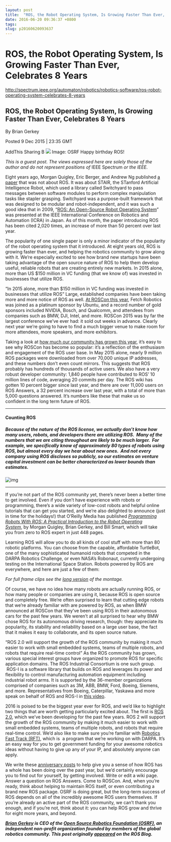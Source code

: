 ```yaml
---
layout: post
title:  "ROS, the Robot Operating System, Is Growing Faster Than Ever, Celebrates 8 Years"
date: 2016-06-20 09:36:37 +0800
tags: 
slug: p20160620093637
---
```


# ROS, the Robot Operating System, Is Growing Faster Than Ever, Celebrates 8 Years





http://spectrum.ieee.org/automaton/robotics/robotics-software/ros-robot-operating-system-celebrates-8-years



## ROS, the Robot Operating System, Is Growing Faster Than Ever, Celebrates 8 Years




 By Brian Gerkey 
 
 Posted 
 9 Dec 2015 | 23:35 GMT





 AddThis Sharing B 
 ![](http://spectrum.ieee.org/img/ROS-8-Years-thumb-640x358-1326-1449704107925.png) Image: OSRF Happy birthday ROS! 
 



  


*This is a guest post. The views expressed here are solely those of the author and do not represent positions of* IEEE Spectrum *or the IEEE.*


Eight years ago, Morgan Quigley, Eric Berger, and Andrew Ng published [a paper](http://www.aaai.org/Papers/Workshops/2007/WS-07-15/WS07-15-008.pdf) that was not about ROS. It was about STAIR, the STanford Artificial Intelligence Robot, which used a library called Switchyard to pass messages between software modules to perform complex manipulation tasks like stapler grasping. Switchyard was a purpose-built framework that was designed to be modular and robot-independent, and it was such a good idea that in 2009, “[ROS: An Open-Source Robot Operating System](https://www.willowgarage.com/sites/default/files/icraoss09-ROS.pdf)” was presented at the IEEE International Conference on Robotics and Automation (ICRA) in Japan. As of this month, the paper introducing ROS has been cited 2,020 times, an increase of more than 50 percent over last year.


The popularity of one single paper is only a minor indicator of the popularity of the robot operating system that it introduced. At eight years old, ROS is growing faster than ever, and helping the robotics community to grow along with it. We’re especially excited to see how brand new startups have been taking advantage of the open source nature of ROS to help them develop useful, reliable robots that are creating entirely new markets. In 2015 alone, more than US $150 million in VC funding (that we know of) was invested in businesses that utilize ROS.

 “In 2015 alone, more than $150 million in VC funding was invested in businesses that utilize ROS” 
 Large, established companies have been taking more and more notice of ROS as well. [At ROSCon this year](http://roscon.ros.org/2015/), Fetch Robotics was joined as a platinum sponsor by Ubuntu, and a record number of gold sponsors included NVIDIA, Bosch, and Qualcomm, and attendees from companies such as BMW, DJI, Intel, and more. ROSCon 2015 was by far the largest conference we’ve ever had: it sold out weeks in advance. Clearly next year we’re going to have to find a much bigger venue to make room for more attendees, more speakers, and more exhibitors.


Taking a look at [how much our community has grown this year](http://download.ros.org/downloads/metrics/metrics-report-2015-07.pdf), it’s easy to see why ROSCon has become so popular: it’s a reflection of the enthusiasm and engagement of the ROS user base. In May 2015 alone, nearly 9 million ROS packages were downloaded from over 70,000 unique IP addresses, and these numbers don’t even count mirrors. This suggests that ROS probably has hundreds of thousands of active users. We also have a very robust developer community: 1,840 people have contributed to ROS’ 10 million lines of code, averaging 20 commits per day. The ROS wiki has gotten 10 percent bigger since last year, and there are over 11,000 users on ROS Answers, a 32 percent increase over last year, with a total of more than 5,000 questions answered. It’s numbers like these that make us so confident in the long term future of ROS.





---


#### Counting ROS


##### Because of the nature of the ROS license, we actually don’t know how many users, robots, and developers there are utilizing ROS.  Many of the numbers that we are citing throughout are likely to be much larger.  For example, we specifically know of approximately 80 types of robots using ROS, but almost every day we hear about new ones.  And not every company using ROS discloses so publicly, so our estimates on venture capital investment can be better characterized as lower bounds than estimates.


![img](http://spectrum.ieee.org/img/ros-robots-years-1449702326790.png)


---



If you’re not part of the ROS community yet, there’s never been a better time to get involved. Even if you don’t have experience with robots or programming, there’s a wide variety of low-cost robots and helpful online tutorials that can get you started, and we’re also delighted to announce (just in time for the holidays!) that O’Reilly Media has published *[Programming Robots With ROS: A Practical Introduction to the Robot Operating System](http://shop.oreilly.com/product/0636920024736.do)*, by Morgan Quigley, Brian Gerkey, and Bill Smart, which will take you from zero to ROS expert in just 448 pages.


Learning ROS will allow you to do all kinds of cool stuff with more than 80 robotic platforms. You can choose from the capable, affordable TurtleBot, one of the many sophisticated humanoid robots that competed in the DARPA Robotics Challenge, or even NASA’s Robonaut, currently undergoing testing on the International Space Station. Robots powered by ROS are everywhere, and here are just a few of them:


*For full frame clips see the [long version](https://vimeo.com/146183095) of the montage.*


Of course, we have no idea how many robots are actually running ROS, or how many people or companies are using it, because ROS is open source and completely free. We’re often surprised to learn that cutting edge robots that we’re already familiar with are powered by ROS, as when BMW announced at ROSCon that they’ve been using ROS in their autonomous cars for the past few years. We weren’t at all surprised to hear why BMW chose ROS for its autonomous driving research, though: they appreciate its popularity, its stability and reliability based on a large user base, the fact that it makes it easy to collaborate, and its open source nature. 

 “ROS 2.0 will support the growth of the ROS community by making it much easier to work with small embedded systems, teams of multiple robots, and robots that require real-time control” 
 As the ROS community has grown, various special interest groups have organized to promote ROS for specific application domains. The ROS Industrial Consortium is one such group.  ROS-I is a software library that builds on ROS and leverages its power and flexibility to control manufacturing automation equipment including industrial robot arms. It is supported by the 36-member organizations comprised of companies such as 3M, ABB, BMW, Ford, Boeing, Siemens, and more. Representatives from Boeing, Caterpillar, Yaskawa and more speak on behalf of ROS and ROS-I in [this video](https://youtu.be/GoAS9bmlenA).


2016 is poised to be the biggest year ever for ROS, and we’d like to highlight two things that are worth getting particularly excited about. The first is [ROS 2.0](http://design.ros2.org/), which we’ve been developing for the past few years. ROS 2 will support the growth of the ROS community by making it much easier to work with small embedded systems, teams of multiple robots, and robots that require real-time control. We’d also like to make sure you’re familiar with [Robotics Fast Track (RFT)](https://rft.osrfoundation.org/), which is  a program that we’re working on with DARPA. It’s an easy way for you to get government funding for your awesome robotics ideas without having to give up any of your IP, and absolutely anyone can apply. 


We write these [anniversary posts](http://www.ros.org/news/2012/12/ros-five-years.html) to help give you a sense of how ROS has a whole has been doing over the past year, but we’d certainly encourage you to find out for yourself, by getting involved. Write or edit a wiki page. Answer a question on ROS Answers. Come to ROSCon. And, when you’re ready, think about helping to maintain ROS itself, or even contributing a brand new ROS package. OSRF is doing great, but the long-term success of ROS depends on all of the incredibly awesome ROS users themselves. If you’re already an active part of the ROS community, we can’t thank you enough, and if you’re not, think about it: you can help ROS grow and thrive for eight more years, and beyond.


***[Brian Gerkey](http://www.osrfoundation.org/team/brian-gerkey/) is CEO of the [Open Source Robotics Foundation (OSRF)](http://www.osrfoundation.org/), an independent non-profit organization founded by members of the global robotics community. This post originally [appeared](http://www.ros.org/news/2015/12/ros-turns-8.html) on the ROS Blog.***



  





